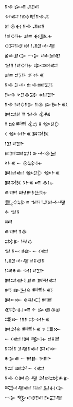 <div class='block'>
<div class='line'>𒀀𒈾 𒇽𒈛 𒂗𒅀</div>
<div class='line'>𒀴𒅗 𒁹𒋳𒋃𒀀𒈾𒂗</div>
<div class='line'>𒇻 𒁲𒈬 𒀀𒈾 𒂗𒅀</div>
<div class='line'>𒁹𒁀𒄭𒀀𒉡 𒋗𒌑 𒈬𒆥𒉡</div>
<div class='line'>𒄭𒁕𒀀𒋼 𒊭 𒁹𒂗𒇻𒋾𒆷</div>
<div class='line'>𒂊𒉺𒋗𒌋𒉌 𒁁𒉌 𒄑𒉺𒅁𒊏</div>
<div class='line'>𒈠𒀀 𒁹𒁀𒄭𒀀𒉡 𒇸𒇷𒅗</div>
<div class='line'>𒋗𒌑 𒄑𒋛𒈨 𒐐 𒂟𒈨𒌍</div>
<div class='line'>𒀀𒈾 𒊒𒋾 𒉺𒈾𒌅𒍑𒋙</div>
<div class='line'>𒄿𒈾 𒆳𒆪𒆠𒁉 𒊻𒋛𒈨</div>
<div class='line'>𒀀𒈾 𒁹𒁀𒄭𒀀𒉌 𒀀𒁲 𒇽𒌉𒈨𒌍𒋙</div>
<div class='line'>𒀉𒁺𒆪 𒐈 𒈠𒈾 𒆬𒄀</div>
<div class='line'>𒈫 𒄘𒌦 𒆬𒌓 𒐉 𒀲𒆪𒁷</div>
<div class='line'>𒌋 𒀲𒀴𒈨𒌍 𒀉𒋫𒍮</div>
<div class='line'>𒁹𒋛 𒄑𒋛𒈨</div>
<div class='line'>𒄿𒁕𒌅𒍑𒋙 𒅕𒋾𒁲𒅁</div>
<div class='line'>𒂟𒈨𒌍 𒀸 𒊮𒁉𒋙𒉡</div>
<div class='line'>𒀉𒁺𒅗 𒀲𒆪𒁷 𒀲𒈨𒌍</div>
<div class='line'>𒀉𒋫𒍮 𒂟𒈨𒌍 𒋬 𒊮𒋙𒉡</div>
<div class='line'>𒌑𒂟𒂍 𒊻𒊓𒊩𒌨𒋙𒉡</div>
<div class='line'>𒅅𒄭𒁉𒌑 𒈠𒀀 𒁹𒂗𒇻𒋾𒆷</div>
<div class='line'>𒅆 𒈠𒀀</div>
<div class='line'>𒌅</div>
<div class='line'>𒌑𒂟𒂍 𒀀𒁲</div>
<div class='line'>𒃶𒉌 𒁹𒄷𒌓</div>
<div class='line'>𒈠 𒀀𒁁 𒈗 𒀸 𒌋𒅗</div>
<div class='line'>𒁹𒂗𒇻𒋾𒆷 𒄑𒍝𒋼𒀀</div>
<div class='line'>𒁹𒁼𒀭𒉺 𒀴𒋙 𒄑𒋛𒈨</div>
<div class='line'>𒀉𒁺𒀝𒋙 𒋗𒌑 𒀉𒊑𒅗</div>
<div class='line'>𒂍𒋙 𒅔𒌨𒀪 𒌦𒈨𒌍𒋙</div>
<div class='line'>𒀉𒋰𒁍 𒄴𒊑𒄣 𒂍𒋢</div>
<div class='line'>𒊏𒄠𒈬 𒋬 𒅆 𒇽𒍠𒆠𒂊</div>
<div class='line'>𒃮𒁍 𒁹𒀀𒀀 𒄞𒀴𒈨𒌍</div>
<div class='line'>𒀉𒋫𒄯 𒌦𒈨𒌍 𒆳 𒃮𒁍</div>
<div class='line'>𒀸 𒌋𒅗 𒁹𒀉 𒄊𒋙𒉡 𒄑𒍝𒍪</div>
<div class='line'>𒀀𒋫𒀀 𒋡𒆷𒀀𒅗 𒁕𒁀𒁍</div>
<div class='line'>𒀭𒉌𒌑 𒀸 𒂍𒃲 𒃻𒀾𒈨</div>
<div class='line'>𒀀𒁺 𒀜𒋫 𒀸 𒌋𒅗</div>
<div class='line'>𒀀𒈾 𒄭𒀉𒁲 𒆷 𒋫𒊭𒃶𒀭𒉌</div>
<div class='line'>𒅋𒆷𒅗 𒀀𒁺 𒌨𒈬𒌋𒉌</div>
<div class='line'>𒁁𒉌 𒈜𒁀𒋼𒅀 𒄿𒂷𒆷</div>
</div>